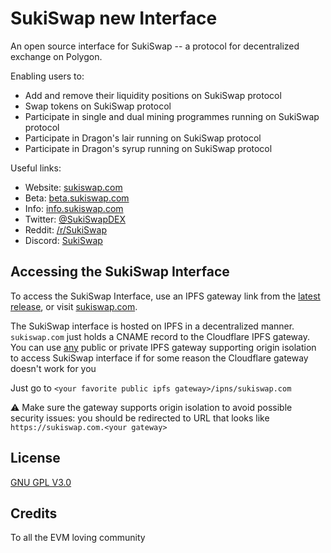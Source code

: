 # SukiSwap new Interface

An open source interface for SukiSwap -- a protocol for decentralized exchange on Polygon.

Enabling users to:

- Add and remove their liquidity positions on SukiSwap protocol
- Swap tokens on SukiSwap protocol
- Participate in single and dual mining programmes running on SukiSwap protocol
- Participate in Dragon's lair running on SukiSwap protocol
- Participate in Dragon's syrup running on SukiSwap protocol

Useful links:

- Website: [sukiswap.com](https://sukiswap.com/)
- Beta: [beta.sukiswap.com](https://beta.sukiswap.com/)
- Info: [info.sukiswap.com](https://info.sukiswap.com)
- Twitter: [@SukiSwapDEX](https://twitter.com/sukiswapDEX)
- Reddit: [/r/SukiSwap](https://www.reddit.com/r/sukiswapDEX)
- Discord: [SukiSwap](https://discord.gg/KTgdBTnU)

## Accessing the SukiSwap Interface

To access the SukiSwap Interface, use an IPFS gateway link from the
[latest release](https://github.com/SukiSwap/interface-v2/releases/latest),
or visit [sukiswap.com](https://sukiswap.com).

The SukiSwap interface is hosted on IPFS in a decentralized manner. `sukiswap.com` just holds a CNAME record to the Cloudflare IPFS gateway. You can use [any](https://ipfs.github.io/public-gateway-checker/) public or private IPFS gateway supporting origin isolation to access SukiSwap interface if for some reason the Cloudflare gateway doesn't work for you

Just go to `<your favorite public ipfs gateway>/ipns/sukiswap.com`

⚠️ Make sure the gateway supports origin isolation to avoid possible security issues: you should be redirected to URL that looks like `https://sukiswap.com.<your gateway>`

## License

[GNU GPL V3.0](./LICENSE)

## Credits

To all the EVM loving community
